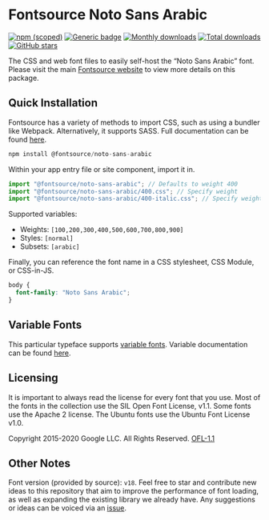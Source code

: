 # Fontsource Noto Sans Arabic

[![npm (scoped)](https://img.shields.io/npm/v/@fontsource/noto-sans-arabic?color=brightgreen)](https://www.npmjs.com/package/@fontsource/noto-sans-arabic) [![Generic badge](https://img.shields.io/badge/fontsource-passing-brightgreen)](https://github.com/fontsource/fontsource) [![Monthly downloads](https://badgen.net/npm/dm/@fontsource/noto-sans-arabic)](https://github.com/fontsource/fontsource) [![Total downloads](https://badgen.net/npm/dt/@fontsource/noto-sans-arabic)](https://github.com/fontsource/fontsource) [![GitHub stars](https://img.shields.io/github/stars/fontsource/fontsource.svg?style=social&label=Star)](https://github.com/fontsource/fontsource/stargazers)

The CSS and web font files to easily self-host the “Noto Sans Arabic” font. Please visit the main [Fontsource website](https://fontsource.org/fonts/noto-sans-arabic) to view more details on this package.

## Quick Installation

Fontsource has a variety of methods to import CSS, such as using a bundler like Webpack. Alternatively, it supports SASS. Full documentation can be found [here](https://fontsource.org/docs/getting-started/introduction).

```javascript
npm install @fontsource/noto-sans-arabic
```

Within your app entry file or site component, import it in.

```javascript
import "@fontsource/noto-sans-arabic"; // Defaults to weight 400
import "@fontsource/noto-sans-arabic/400.css"; // Specify weight
import "@fontsource/noto-sans-arabic/400-italic.css"; // Specify weight and style

```

Supported variables:
- Weights: `[100,200,300,400,500,600,700,800,900]`
- Styles: `[normal]`
- Subsets: `[arabic]`

Finally, you can reference the font name in a CSS stylesheet, CSS Module, or CSS-in-JS.

```css
body {
  font-family: "Noto Sans Arabic";
}
```

## Variable Fonts

This particular typeface supports [variable fonts](https://developer.mozilla.org/en-US/docs/Web/CSS/CSS_Fonts/Variable_Fonts_Guide).
Variable documentation can be found [here](https://fontsource.org/docs/getting-started/variable).

## Licensing
It is important to always read the license for every font that you use.
Most of the fonts in the collection use the SIL Open Font License, v1.1. Some fonts use the Apache 2 license. The Ubuntu fonts use the Ubuntu Font License v1.0.

Copyright 2015-2020 Google LLC. All Rights Reserved.
[OFL-1.1](http://scripts.sil.org/OFL)

## Other Notes
Font version (provided by source): `v18`.
Feel free to star and contribute new ideas to this repository that aim to improve the performance of font loading, as well as expanding the existing library we already have. Any suggestions or ideas can be voiced via an [issue](https://github.com/fontsource/fontsource/issues).